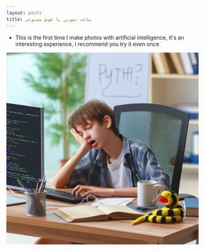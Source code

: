 ```yaml
---
layout: posts
title: ساخت تصویر با هوش مصنوعی 
---
```


- This is the first time I make photos with artificial intelligence, it's an interesting experience, I recommend you try it even once

<img src="/assets/images/1234.jpg" alt=""></a>